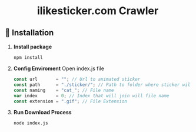 <h1 align="center">
  ilikesticker.com Crawler
</h1>

## 🚀 Installation

1. **Install package**

   ```shell
   npm install
   ```
2. **Config Enviroment**
  Open index.js file
    ```js
    const url       = ""; // Url to animated sticker
    const path      = "./sticker/"; // Path to folder where sticker will save
    const naming    = "cat_"; // File name
    var index       = 0; // Index that will join will file name
    const extension = ".gif"; // File Extension
    ```
3. **Run Download Process**
    ```shell
    node index.js
    ```